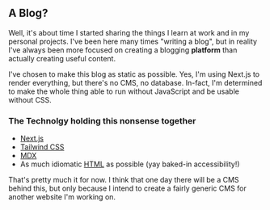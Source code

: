 ## A Blog?

Well, it's about time I started sharing the things I learn at work and in my personal projects. I've been here many times "writing a blog", but in reality I've always been more focused on creating a blogging **platform** than actually creating useful content.

I've chosen to make this blog as static as possible. Yes, I'm using Next.js to render everything, but there's no CMS, no database. In-fact, I'm determined to make the whole thing able to run without JavaScript and be usable without CSS.

### The Technolgy holding this nonsense together

-   [Next.js](https://nextjs.org)
-   [Tailwind CSS](https://tailwindcss.com)
-   [MDX](https://mdxjs.com/)
-   As much idiomatic [HTML](https://developer.mozilla.org/en-US/docs/Web/HTML) as possible (yay baked-in accessibility!)

That's pretty much it for now. I think that one day there will be a CMS behind this, but only because I intend to create a fairly generic CMS for another website I'm working on.
